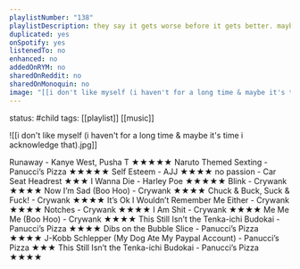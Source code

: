 ```yaml
---
playlistNumber: "138"
playlistDescription: they say it gets worse before it gets better. maybe this is my tipping point. i need to stop fucking running away.
duplicated: yes
onSpotify: yes
listenedTo: no
enhanced: no
addedOnRYM: no
sharedOnReddit: no
sharedOnMonoquin: no
image: "[[i don't like myself (i haven't for a long time & maybe it's time i acknowledge that).jpg]]"
---
```

status: #child 
tags: [[playlist]] [[music]] 

![[i don't like myself (i haven't for a long time & maybe it's time i acknowledge that).jpg]]

Runaway - Kanye West, Pusha T ★★★★★
Naruto Themed Sexting - Panucci’s Pizza ★★★★★
Self Esteem - AJJ ★★★★
no passion - Car Seat Headrest ★★★
I Wanna Die - Harley Poe ★★★★★
Blink - Crywank ★★★★
Now I’m Sad (Boo Hoo) - Crywank ★★★★
Chuck & Buck, Suck & Fuck! - Crywank ★★★★
It’s Ok I Wouldn’t Remember Me Either - Crywank ★★★★
Notches - Crywank ★★★★
I Am Shit - Crywank ★★★★
Me Me Me (Boo Hoo) - Crywank ★★★★
This Still Isn’t the Tenka-ichi Budokai - Panucci’s Pizza ★★★★
Dibs on the Bubble Slice - Panucci’s Pizza ★★★★
J-Kobb Schlepper (My Dog Ate My Paypal Account) - Panucci’s Pizza ★★★
This Still Isn’t the Tenka-ichi Budokai - Panucci’s Pizza ★★★★

